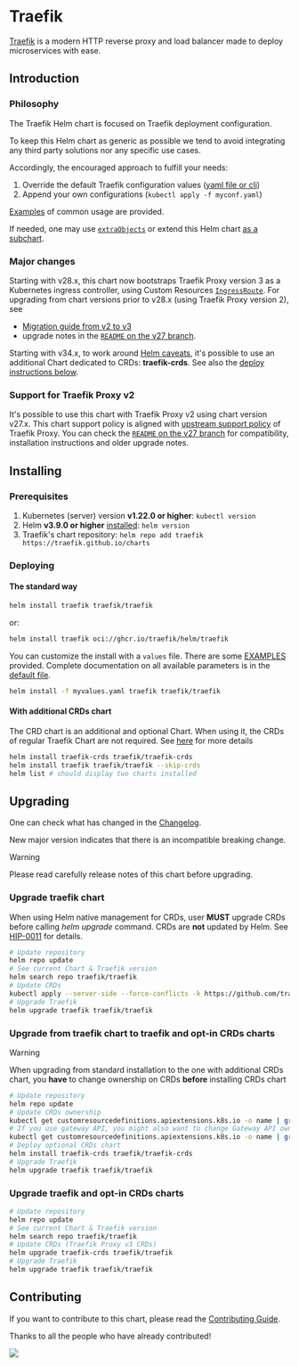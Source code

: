 # Traefik

[Traefik](https://traefik.io/) is a modern HTTP reverse proxy and load balancer made to deploy
microservices with ease.

## Introduction

### Philosophy

The Traefik Helm chart is focused on Traefik deployment configuration.

To keep this Helm chart as generic as possible we tend
to avoid integrating any third party solutions nor any specific use cases.

Accordingly, the encouraged approach to fulfill your needs:

1. Override the default Traefik configuration
   values ([yaml file or cli](https://helm.sh/docs/chart_template_guide/values_files/))
2. Append your own configurations (`kubectl apply -f myconf.yaml`)

[Examples](https://github.com/traefik/traefik-helm-chart/blob/master/EXAMPLES.md) of common usage are provided.

If needed, one may use [`extraObjects`](./traefik/tests/values/extra.yaml) or extend this
Helm chart [as a subchart](https://helm.sh/docs/chart_template_guide/subcharts_and_globals/).

### Major changes

Starting with v28.x, this chart now bootstraps Traefik Proxy version 3 as a Kubernetes ingress controller,
using Custom Resources [`IngressRoute`](https://doc.traefik.io/traefik/v3.0/routing/providers/kubernetes-crd/).
For upgrading from chart versions prior to v28.x (using Traefik Proxy version 2), see
- [Migration guide from v2 to v3](https://doc.traefik.io/traefik/v3.0/migration/v2-to-v3/)
- upgrade notes in the [`README` on the v27 branch](https://github.com/traefik/traefik-helm-chart/tree/v27).

Starting with v34.x, to work
around [Helm caveats](https://helm.sh/docs/chart_best_practices/custom_resource_definitions/#some-caveats-and-explanations),
it's possible to use an additional Chart dedicated to CRDs: **traefik-crds**.
See also the [deploy instructions below](#an-installation-with-additional-crds-chart).

### Support for Traefik Proxy v2

It's possible to use this chart with Traefik Proxy v2 using chart version v27.x.
This chart support policy is aligned
with [upstream support policy](https://doc.traefik.io/traefik/deprecation/releases/) of Traefik Proxy.
You can check the [`README` on the v27 branch](https://github.com/traefik/traefik-helm-chart/tree/v27)
for compatibility, installation instructions and older upgrade notes.

## Installing

### Prerequisites

1. Kubernetes (server) version **v1.22.0 or higher**: `kubectl version`
1. Helm **v3.9.0 or higher** [installed](https://helm.sh/docs/using_helm/#installing-helm): `helm version`
1. Traefik's chart repository: `helm repo add traefik https://traefik.github.io/charts`

### Deploying

#### The standard way

```bash
helm install traefik traefik/traefik
```

or:

```bash
helm install traefik oci://ghcr.io/traefik/helm/traefik
```

You can customize the install with a `values` file. There are some [EXAMPLES](./EXAMPLES.md) provided.
Complete documentation on all available parameters is in the [default file](./traefik/values.yaml).

```bash
helm install -f myvalues.yaml traefik traefik/traefik
```

#### With additional CRDs chart

The CRD chart is an additional and optional Chart.
When using it, the CRDs of regular Traefik Chart are not required.
See [here](./CONTRIBUTING.md#about-crds) for more details

```bash
helm install traefik-crds traefik/traefik-crds
helm install traefik traefik/traefik --skip-crds
helm list # should display two charts installed
```

## Upgrading

One can check what has changed in the [Changelog](./traefik/Changelog.md).

New major version indicates that there is an incompatible breaking change.
> [!WARNING]
> Please read carefully release notes of this chart before upgrading.

### Upgrade traefik chart

When using Helm native management for CRDs, user **MUST** upgrade CRDs before calling _helm upgrade_ command.
CRDs are **not** updated by Helm. See [HIP-0011](https://github.com/helm/community/blob/main/hips/hip-0011.md) for
details.

```bash
# Update repository
helm repo update
# See current Chart & Traefik version
helm search repo traefik/traefik
# Update CRDs
kubectl apply --server-side --force-conflicts -k https://github.com/traefik/traefik-helm-chart/traefik/crds/
# Upgrade Traefik
helm upgrade traefik traefik/traefik
```

### Upgrade from traefik chart to traefik and opt-in CRDs charts

> [!WARNING]
> When upgrading from standard installation to the one with additional CRDs chart,
> you **have** to change ownership on CRDs **before** installing CRDs chart

```bash
# Update repository
helm repo update
# Update CRDs ownership
kubectl get customresourcedefinitions.apiextensions.k8s.io -o name | grep traefik.io | xargs kubectl patch --type='json' -p='[{"op": "add", "path": "/metadata/labels", "value": {"app.kubernetes.io/managed-by":"Helm"}},{"op": "add", "path": "/metadata/annotations/meta.helm.sh~1release-name", "value":"traefik-crds"},{"op": "add", "path": "/metadata/annotations/meta.helm.sh~1release-namespace", "value":"default"}]'
# If you use gateway API, you might also want to change Gateway API ownership
kubectl get customresourcedefinitions.apiextensions.k8s.io -o name | grep gateway.networking.k8s.io | xargs kubectl patch --type='json' -p='[{"op": "add", "path": "/metadata/labels", "value": {"app.kubernetes.io/managed-by":"Helm"}},{"op": "add", "path": "/metadata/annotations/meta.helm.sh~1release-name", "value":"traefik-crds"},{"op": "add", "path": "/metadata/annotations/meta.helm.sh~1release-namespace", "value":"default"}]'
# Deploy optional CRDs chart
helm install traefik-crds traefik/traefik-crds
# Upgrade Traefik
helm upgrade traefik traefik/traefik
```

### Upgrade traefik and opt-in CRDs charts

```bash
# Update repository
helm repo update
# See current Chart & Traefik version
helm search repo traefik/traefik
# Update CRDs (Traefik Proxy v3 CRDs)
helm upgrade traefik-crds traefik/traefik
# Upgrade Traefik
helm upgrade traefik traefik/traefik
```

## Contributing

If you want to contribute to this chart, please read the [Contributing Guide](./CONTRIBUTING.md).

Thanks to all the people who have already contributed!

<a href="https://github.com/traefik/traefik-helm-chart/graphs/contributors">
  <img src="https://contributors-img.web.app/image?repo=traefik/traefik-helm-chart" />
</a>
